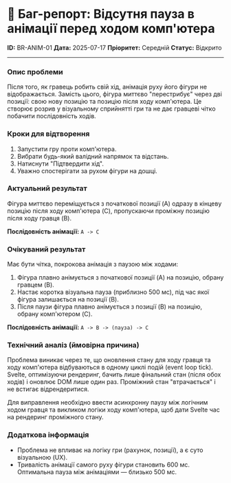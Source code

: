 # 🐞 Баг-репорт: Відсутня пауза в анімації перед ходом комп'ютера

**ID:** BR-ANIM-01
**Дата:** 2025-07-17
**Пріоритет:** Середній
**Статус:** Відкрито

---

### **Опис проблеми**

Після того, як гравець робить свій хід, анімація руху його фігури не відображається. Замість цього, фігура миттєво "перестрибує" через дві позиції: свою нову позицію та позицію після ходу комп'ютера. Це створює розрив у візуальному сприйнятті гри та не дає гравцеві чітко побачити послідовність ходів.

### **Кроки для відтворення**

1.  Запустити гру проти комп'ютера.
2.  Вибрати будь-який валідний напрямок та відстань.
3.  Натиснути "Підтвердити хід".
4.  Уважно спостерігати за рухом фігури на дошці.

### **Актуальний результат**

Фігура миттєво переміщується з початкової позиції (A) одразу в кінцеву позицію після ходу комп'ютера (C), пропускаючи проміжну позицію після ходу гравця (B).

**Послідовність анімації:** `A -> C`

### **Очікуваний результат**

Має бути чітка, покрокова анімація з паузою між ходами:
1.  Фігура плавно анімується з початкової позиції (A) на позицію, обрану гравцем (B).
2.  Настає коротка візуальна пауза (приблизно 500 мс), під час якої фігура залишається на позиції (B).
3.  Після паузи фігура плавно анімується з позиції (B) на позицію, обрану комп'ютером (C).

**Послідовність анімації:** `A -> B -> (пауза) -> C`

### **Технічний аналіз (ймовірна причина)**

Проблема виникає через те, що оновлення стану для ходу гравця та ходу комп'ютера відбуваються в одному циклі подій (event loop tick). Svelte, оптимізуючи рендеринг, бачить лише фінальний стан (після обох ходів) і оновлює DOM лише один раз. Проміжний стан "втрачається" і не встигає відрендеритися.

Для виправлення необхідно ввести асинхронну паузу між логічним ходом гравця та викликом логіки ходу комп'ютера, щоб дати Svelte час на рендеринг проміжного стану.

### **Додаткова інформація**

-   Проблема не впливає на логіку гри (рахунок, позиції), а є суто візуальною (UX).
-   Тривалість анімації самого руху фігури становить 600 мс. Оптимальна пауза між анімаціями — близько 500 мс.